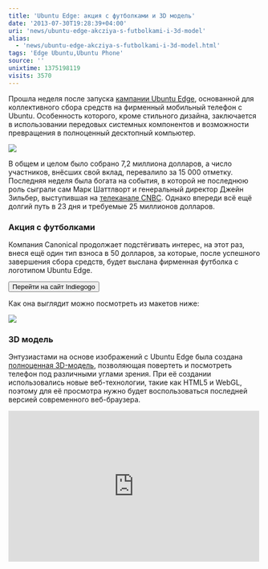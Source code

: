 ```yaml
---
title: 'Ubuntu Edge: акция с футболками и 3D модель'
date: '2013-07-30T19:28:39+04:00'
uri: 'news/ubuntu-edge-akcziya-s-futbolkami-i-3d-model'
alias: 
  - 'news/ubuntu-edge-akcziya-s-futbolkami-i-3d-model.html'
tags: 'Edge Ubuntu,Ubuntu Phone'
source: ''
unixtime: 1375198119
visits: 3570
---
```

Прошла неделя после запуска [кампании Ubuntu Edge](news/edge-ubuntu), основанной для коллективного сбора средств на фирменный мобильный телефон с Ubuntu. Особенность которого, кроме стильного дизайна, заключается в использовании передовых системных компонентов и возможности превращения в полноценный десктопный компьютер.

[![](img/2013/07/30/19-00/ubuntu-edge-design-story-2-9399894887-o.jpg)](img/2013/07/30/19-00/ubuntu-edge-design-story-2-9399894887-o.jpg)

В общем и целом было собрано 7,2 миллиона долларов, а число участников, внёсших свой вклад, перевалило за 15 000 отметку. Последняя неделя была богата на события, в которой не последнюю роль сыграли сам Марк Шаттлворт и генеральный директор Джейн Зильбер, выступившая на [телеканале CNBC](http://www.cnbc.com/id/100916499). Однако впереди всё ещё долгий путь в 23 дня и требуемые 25 миллионов долларов.

### Акция с футболками

Компания Canonical продолжает подстёгивать интерес, на этот раз, внеся ещё один тип взноса в 50 долларов, за которые, после успешного завершения сбора средств, будет выслана фирменная футболка с логотипом Ubuntu Edge.

[<button>Перейти на сайт Indiegogo</button>](http://www.indiegogo.com/projects/ubuntu-edge)

Как она выглядит можно посмотреть из макетов ниже:

[![](img/2013/07/30/19-00/shirt-ubuntu-edge-9399895023-o.jpg)](img/2013/07/30/19-00/shirt-ubuntu-edge-9399895023-o.jpg)

### 3D модель

Энтузиастами на основе изображений с Ubuntu Edge была создана [полноценная 3D-модель](http://sketchfab.com/show/c1d2b84d880741b189577ef5698112b0), позволяющая повертеть и посмотреть телефон под различными углами зрения. При её создании использовались новые веб-технологии, такие как HTML5 и WebGL, поэтому для её просмотра нужно будет воспользоваться последней версией современного веб-браузера.

<iframe frameborder="0" height="300" width="500" allowfullscreen="" webkitallowfullscreen="true" mozallowfullscreen="true" src="http://sketchfab.com/m5j2d0a?autostart=0&amp;transparent=0&amp;autospin=0&amp;controls=1"></iframe>
